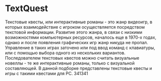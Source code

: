 # TextQuest
Текстовые квесты, или интерактивные романы - это жанр видеоигр, в которых взаимодействие с игроком осуществляется посредством текстовой информации. Развитие этого жанра, в связи с низкими возможностями компьютерных ресурсов, началось еще в 1970-х годах, однако и после появления графических игр жанр никуда не пропал. Управление в таких играх заточено или под ввод команд с клавиатуры, или с помощью выбора одного из нескольких вариантов. Последователем текстовых квестов можно считать визуальные новеллы - те же интерактивные романы, только с визуальной составляющей. В данной подборке представлены текстовые квесты и игры с такими квестами для PC.
341341
